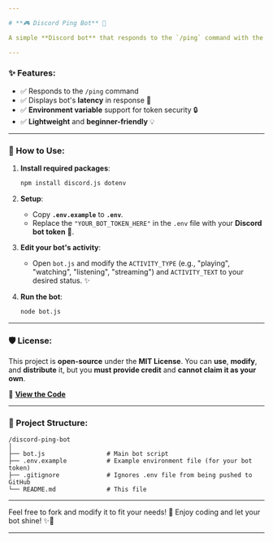 ```yaml
---

# **🎮 Discord Ping Bot** 🚀

A simple **Discord bot** that responds to the `/ping` command with the bot's current **ping (latency)**. Easy to configure and get started! 💬✨

---
```


### **✨ Features:**
- ✅ Responds to the `/ping` command  
- ✅ Displays bot's **latency** in response 🏓  
- ✅ **Environment variable** support for token security 🔒  
- ✅ **Lightweight** and **beginner-friendly** 💡  

---

### **🔧 How to Use:**

1. **Install required packages**:
   ```bash
   npm install discord.js dotenv
   ```

2. **Setup**:
   - Copy **`.env.example`** to **`.env`**.
   - Replace the `"YOUR_BOT_TOKEN_HERE"` in the `.env` file with your **Discord bot token** 🔑.

3. **Edit your bot's activity**:
   - Open `bot.js` and modify the `ACTIVITY_TYPE` (e.g., "playing", "watching", "listening", "streaming") and `ACTIVITY_TEXT` to your desired status. ✨

4. **Run the bot**:
   ```bash
   node bot.js
   ```

---

### **🛡️ License:**
This project is **open-source** under the **MIT License**. You can **use**, **modify**, and **distribute** it, but you **must provide credit** and **cannot claim it as your own**.

🔗 **[View the Code](https://github.com/K1z-Team/discord-ping-bot-Python)**

---

### **📁 Project Structure:**

```
/discord-ping-bot
│
├── bot.js                 # Main bot script
├── .env.example           # Example environment file (for your bot token)
├── .gitignore             # Ignores .env file from being pushed to GitHub
└── README.md              # This file
```

---

Feel free to fork and modify it to fit your needs! 🎉 Enjoy coding and let your bot shine! ✨🚀

---
